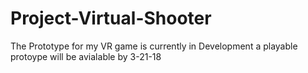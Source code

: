 # Project-Virtual-Shooter
The Prototype for my VR game is currently in Development a playable protoype will be avialable by 3-21-18
